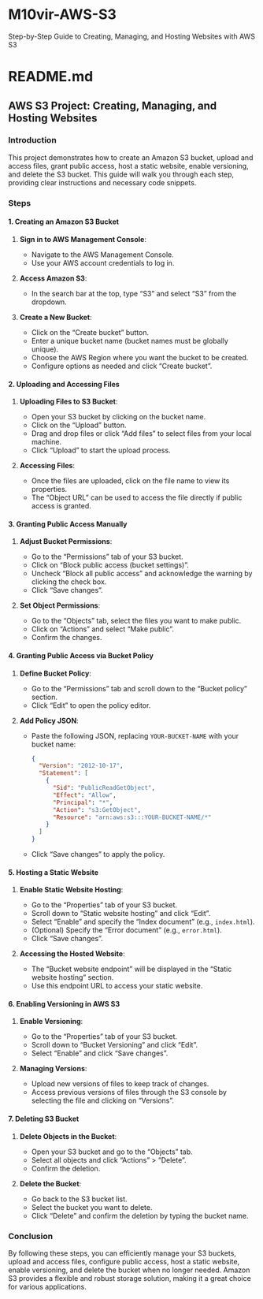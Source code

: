 # M10vir-AWS-S3
Step-by-Step Guide to Creating, Managing, and Hosting Websites with AWS S3

# README.md

## AWS S3 Project: Creating, Managing, and Hosting Websites

### Introduction

This project demonstrates how to create an Amazon S3 bucket, upload and access files, grant public access, host a static website, enable versioning, and delete the S3 bucket. This guide will walk you through each step, providing clear instructions and necessary code snippets.

### Steps

#### 1. Creating an Amazon S3 Bucket

1. **Sign in to AWS Management Console**:
   - Navigate to the AWS Management Console.
   - Use your AWS account credentials to log in.

2. **Access Amazon S3**:
   - In the search bar at the top, type “S3” and select “S3” from the dropdown.

3. **Create a New Bucket**:
   - Click on the “Create bucket” button.
   - Enter a unique bucket name (bucket names must be globally unique).
   - Choose the AWS Region where you want the bucket to be created.
   - Configure options as needed and click “Create bucket”.

#### 2. Uploading and Accessing Files

1. **Uploading Files to S3 Bucket**:
   - Open your S3 bucket by clicking on the bucket name.
   - Click on the “Upload” button.
   - Drag and drop files or click “Add files” to select files from your local machine.
   - Click “Upload” to start the upload process.

2. **Accessing Files**:
   - Once the files are uploaded, click on the file name to view its properties.
   - The “Object URL” can be used to access the file directly if public access is granted.

#### 3. Granting Public Access Manually

1. **Adjust Bucket Permissions**:
   - Go to the “Permissions” tab of your S3 bucket.
   - Click on “Block public access (bucket settings)”.
   - Uncheck “Block all public access” and acknowledge the warning by clicking the check box.
   - Click “Save changes”.

2. **Set Object Permissions**:
   - Go to the “Objects” tab, select the files you want to make public.
   - Click on “Actions” and select “Make public”.
   - Confirm the changes.

#### 4. Granting Public Access via Bucket Policy

1. **Define Bucket Policy**:
   - Go to the “Permissions” tab and scroll down to the “Bucket policy” section.
   - Click “Edit” to open the policy editor.

2. **Add Policy JSON**:
   - Paste the following JSON, replacing `YOUR-BUCKET-NAME` with your bucket name:
     ```json
     {
       "Version": "2012-10-17",
       "Statement": [
         {
           "Sid": "PublicReadGetObject",
           "Effect": "Allow",
           "Principal": "*",
           "Action": "s3:GetObject",
           "Resource": "arn:aws:s3:::YOUR-BUCKET-NAME/*"
         }
       ]
     }
     ```
   - Click “Save changes” to apply the policy.

#### 5. Hosting a Static Website

1. **Enable Static Website Hosting**:
   - Go to the “Properties” tab of your S3 bucket.
   - Scroll down to “Static website hosting” and click “Edit”.
   - Select “Enable” and specify the “Index document” (e.g., `index.html`).
   - (Optional) Specify the “Error document” (e.g., `error.html`).
   - Click “Save changes”.

2. **Accessing the Hosted Website**:
   - The “Bucket website endpoint” will be displayed in the “Static website hosting” section.
   - Use this endpoint URL to access your static website.

#### 6. Enabling Versioning in AWS S3

1. **Enable Versioning**:
   - Go to the “Properties” tab of your S3 bucket.
   - Scroll down to “Bucket Versioning” and click “Edit”.
   - Select “Enable” and click “Save changes”.

2. **Managing Versions**:
   - Upload new versions of files to keep track of changes.
   - Access previous versions of files through the S3 console by selecting the file and clicking on “Versions”.

#### 7. Deleting S3 Bucket

1. **Delete Objects in the Bucket**:
   - Open your S3 bucket and go to the “Objects” tab.
   - Select all objects and click “Actions” > “Delete”.
   - Confirm the deletion.

2. **Delete the Bucket**:
   - Go back to the S3 bucket list.
   - Select the bucket you want to delete.
   - Click “Delete” and confirm the deletion by typing the bucket name.

### Conclusion

By following these steps, you can efficiently manage your S3 buckets, upload and access files, configure public access, host a static website, enable versioning, and delete the bucket when no longer needed. Amazon S3 provides a flexible and robust storage solution, making it a great choice for various applications.
